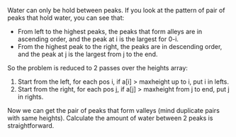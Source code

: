 Water can only be hold between peaks. If you look at the pattern of pair of peaks that hold water, you can see that:

- From left to the highest peaks, the peaks that form alleys are in ascending order, and the peak at i is the largest for 0-i.
- From the highest peak to the right, the peaks are in descending order, and the peak at j is the largest from j to the end.

So the problem is reduced to 2 passes over the heights array:


1. Start from the left, for each pos i, if a[i] > maxheight up to i, put i in lefts.
2. Start from the right, for each pos j, if a[j] > maxheight from j to end, put j in rights.

Now we can get the pair of peaks that form valleys (mind duplicate pairs with same heights). Calculate the amount of water between 2 peaks is straightforward. 